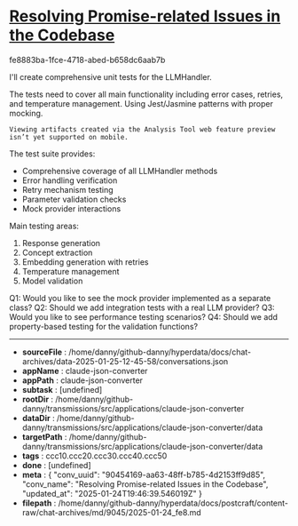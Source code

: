 # [Resolving Promise-related Issues in the Codebase](https://claude.ai/chat/90454169-aa63-48ff-b785-4d2153ff9d85)

fe8883ba-1fce-4718-abed-b658dc6aab7b

 I'll create comprehensive unit tests for the LLMHandler.

<antThinking>The tests need to cover all main functionality including error cases, retries, and temperature management. Using Jest/Jasmine patterns with proper mocking.</antThinking>
```
Viewing artifacts created via the Analysis Tool web feature preview isn’t yet supported on mobile.
```



The test suite provides:
- Comprehensive coverage of all LLMHandler methods
- Error handling verification
- Retry mechanism testing
- Parameter validation checks
- Mock provider interactions

Main testing areas:
1. Response generation
2. Concept extraction
3. Embedding generation with retries
4. Temperature management
5. Model validation

Q1: Would you like to see the mock provider implemented as a separate class?
Q2: Should we add integration tests with a real LLM provider?
Q3: Would you like to see performance testing scenarios?
Q4: Should we add property-based testing for the validation functions?

---

* **sourceFile** : /home/danny/github-danny/hyperdata/docs/chat-archives/data-2025-01-25-12-45-58/conversations.json
* **appName** : claude-json-converter
* **appPath** : claude-json-converter
* **subtask** : [undefined]
* **rootDir** : /home/danny/github-danny/transmissions/src/applications/claude-json-converter
* **dataDir** : /home/danny/github-danny/transmissions/src/applications/claude-json-converter/data
* **targetPath** : /home/danny/github-danny/transmissions/src/applications/claude-json-converter/data
* **tags** : ccc10.ccc20.ccc30.ccc40.ccc50
* **done** : [undefined]
* **meta** : {
  "conv_uuid": "90454169-aa63-48ff-b785-4d2153ff9d85",
  "conv_name": "Resolving Promise-related Issues in the Codebase",
  "updated_at": "2025-01-24T19:46:39.546019Z"
}
* **filepath** : /home/danny/github-danny/hyperdata/docs/postcraft/content-raw/chat-archives/md/9045/2025-01-24_fe8.md